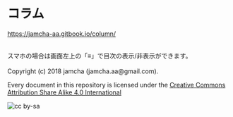 

# コラム

<https://jamcha-aa.gitbook.io/column/>  

<br>  
スマホの場合は画面左上の「≡」で目次の表示/非表示ができます。  

<br>  
<br>  
Copyright (c) 2018 jamcha (jamcha.aa@gmail.com).  

Every document in this repository is licensed under the [Creative Commons Attribution Share Alike 4.0 International](http://creativecommons.org/licenses/by-sa/4.0/deed)  

![cc by-sa](http://i.creativecommons.org/l/by-sa/4.0/88x31.png)  

